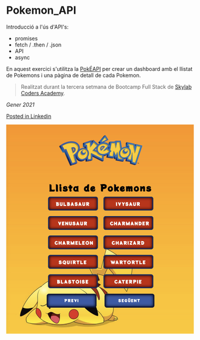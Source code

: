 # Pokemon_API

Introducció a l'ús d'API's:
- promises
- fetch / .then / .json
- API
- async

En aquest exercici s'utilitza la [PokÉAPI](https://pokeapi.co/) per crear un dashboard amb el llistat de Pokemons i una pàgina de detall de cada Pokemon.
 
> Realitzat durant la tercera setmana de Bootcamp Full Stack de [Skylab Coders Academy](https://www.skylabcoders.com/ca).

*Gener 2021*

[Posted in Linkedin](https://www.linkedin.com/posts/laia-solanes-frontend-developer_skylabcoders-async-promises-ugcPost-6760815586344886273-5djP)

![Image](https://github.com/laiasolanes/Pokemon_API/blob/main/src/images/Captura%20de%20Pantalla%202021-01-29%20a%20les%208.00.35.png)
